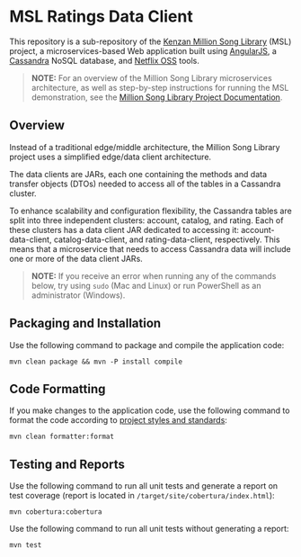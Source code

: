 # MSL Ratings Data Client

This repository is a sub-repository of the [Kenzan Million Song Library](https://github.com/kenzanmedia/million-song-library) (MSL) project, a microservices-based Web application built using [AngularJS](https://angularjs.org/), a [Cassandra](http://cassandra.apache.org/) NoSQL database, and [Netflix OSS](http://netflix.github.io/) tools.

> **NOTE:** For an overview of the Million Song Library microservices architecture, as well as step-by-step instructions for running the MSL demonstration, see the [Million Song Library Project Documentation](https://github.com/kenzanmedia/million-song-library/tree/develop/docs).

## Overview

Instead of a traditional edge/middle architecture, the Million Song Library project uses a simplified edge/data client architecture.

The data clients are JARs, each one containing the methods and data transfer objects (DTOs) needed to access all of the tables in a Cassandra cluster.

To enhance scalability and configuration flexibility, the Cassandra tables are split into three independent clusters: account, catalog, and rating. Each of these clusters has a data client JAR dedicated to accessing it: account-data-client, catalog-data-client, and rating-data-client, respectively. This means that a microservice that needs to access Cassandra data will include one or more of the data client JARs.

> **NOTE:** If you receive an error when running any of the commands below, try using `sudo` (Mac and Linux) or run PowerShell as an administrator (Windows).

## Packaging and Installation

Use the following command to package and compile the application code:

```
mvn clean package && mvn -P install compile
```

## Code Formatting

If you make changes to the application code, use the following command to format the code according to [project styles and standards](https://github.com/kenzanmedia/styleguide):

```
mvn clean formatter:format
```

## Testing and Reports

Use the following command to run all unit tests and generate a report on test coverage (report is located in `/target/site/cobertura/index.html`):

```
mvn cobertura:cobertura
```

Use the following command to run all unit tests without generating a report:

```
mvn test
```
